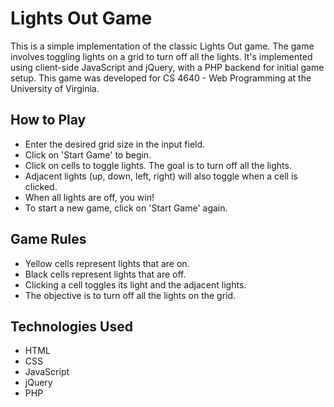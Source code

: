 # Lights Out Game

This is a simple implementation of the classic Lights Out game. The game involves toggling lights on a grid to turn off all the lights. It's implemented using client-side JavaScript and jQuery, with a PHP backend for initial game setup. This game was developed for CS 4640 - Web Programming at the University of Virginia.

## How to Play

- Enter the desired grid size in the input field.
- Click on 'Start Game' to begin.
- Click on cells to toggle lights. The goal is to turn off all the lights.
- Adjacent lights (up, down, left, right) will also toggle when a cell is clicked.
- When all lights are off, you win!
- To start a new game, click on 'Start Game' again.

## Game Rules

- Yellow cells represent lights that are on.
- Black cells represent lights that are off.
- Clicking a cell toggles its light and the adjacent lights.
- The objective is to turn off all the lights on the grid.

## Technologies Used

- HTML
- CSS
- JavaScript
- jQuery
- PHP
